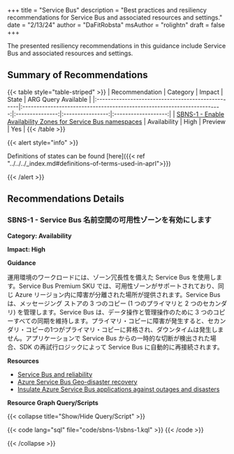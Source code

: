 +++
title = "Service Bus"
description = "Best practices and resiliency recommendations for Service Bus and associated resources and settings."
date = "2/13/24"
author = "DaFitRobsta"
msAuthor = "rolightn"
draft = false
+++

The presented resiliency recommendations in this guidance include Service Bus and associated resources and settings.

## Summary of Recommendations

{{< table style="table-striped" >}}
| Recommendation                                    |                                Category                                 |     Impact      |      State       | ARG Query Available |
|:--------------------------------------------------|:-----------------------------------------------------------------------:|:---------------:|:----------------:|:-------------------:|
| [SBNS-1 - Enable Availability Zones for Service Bus namespaces](#sbns-1---enable-availability-zones-for-service-bus-namespaces) | Availability | High | Preview |         Yes         |
{{< /table >}}

{{< alert style="info" >}}

Definitions of states can be found [here]({{< ref "../../../_index.md#definitions-of-terms-used-in-aprl">}})

{{< /alert >}}

## Recommendations Details

### SBNS-1 - Service Bus 名前空間の可用性ゾーンを有効にします

**Category: Availability**

**Impact: High**

**Guidance**

運用環境のワークロードには、ゾーン冗長性を備えた Service Bus を使用します。Service Bus Premium SKU では、可用性ゾーンがサポートされており、同じ Azure リージョン内に障害が分離された場所が提供されます。Service Bus は、メッセージング ストアの 3 つのコピー (1 つのプライマリと 2 つのセカンダリ) を管理します。Service Bus は、データ操作と管理操作のために 3 つのコピーすべての同期を維持します。プライマリ・コピーに障害が発生すると、セカンダリ・コピーの1つがプライマリ・コピーに昇格され、ダウンタイムは発生しません。アプリケーションで Service Bus からの一時的な切断が検出された場合、SDK の再試行ロジックによって Service Bus に自動的に再接続されます。

**Resources**

- [Service Bus and reliability](https://learn.microsoft.com/ja-jp/azure/well-architected/services/messaging/service-bus/reliability)
- [Azure Service Bus Geo-disaster recovery](https://learn.microsoft.com/ja-jp/azure/service-bus-messaging/service-bus-geo-dr#availability-zones)
- [Insulate Azure Service Bus applications against outages and disasters](https://learn.microsoft.com/ja-jp/azure/service-bus-messaging/service-bus-outages-disasters)

**Resource Graph Query/Scripts**

{{< collapse title="Show/Hide Query/Script" >}}

{{< code lang="sql" file="code/sbns-1/sbns-1.kql" >}} {{< /code >}}

{{< /collapse >}}

<br><br>

